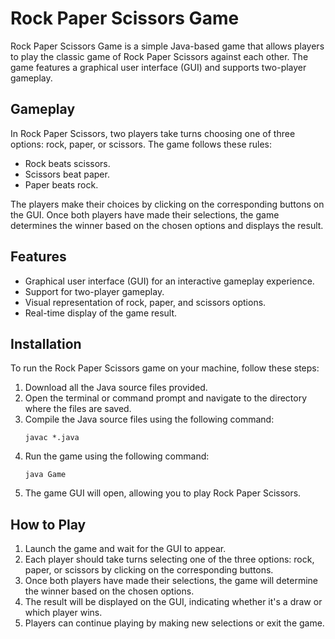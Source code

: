# Rock Paper Scissors Game

Rock Paper Scissors Game is a simple Java-based game that allows players to play the classic game of Rock Paper Scissors against each other. The game features a graphical user interface (GUI) and supports two-player gameplay.

## Gameplay

In Rock Paper Scissors, two players take turns choosing one of three options: rock, paper, or scissors. The game follows these rules:

- Rock beats scissors.
- Scissors beat paper.
- Paper beats rock.

The players make their choices by clicking on the corresponding buttons on the GUI. Once both players have made their selections, the game determines the winner based on the chosen options and displays the result.

## Features

- Graphical user interface (GUI) for an interactive gameplay experience.
- Support for two-player gameplay.
- Visual representation of rock, paper, and scissors options.
- Real-time display of the game result.

## Installation

To run the Rock Paper Scissors game on your machine, follow these steps:

1. Download all the Java source files provided.
2. Open the terminal or command prompt and navigate to the directory where the files are saved.
3. Compile the Java source files using the following command:
   ```
   javac *.java
   ```
4. Run the game using the following command:
   ```
   java Game
   ```
5. The game GUI will open, allowing you to play Rock Paper Scissors.

## How to Play

1. Launch the game and wait for the GUI to appear.
2. Each player should take turns selecting one of the three options: rock, paper, or scissors by clicking on the corresponding buttons.
3. Once both players have made their selections, the game will determine the winner based on the chosen options.
4. The result will be displayed on the GUI, indicating whether it's a draw or which player wins.
5. Players can continue playing by making new selections or exit the game.
